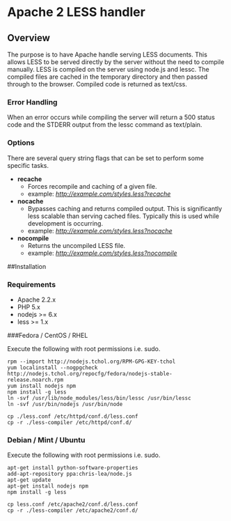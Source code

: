 # Apache 2 LESS handler

## Overview
The purpose is to have Apache handle serving LESS documents. This allows LESS to be served directly by the server without the need to compile manually. LESS is compiled on the server using node.js and lessc. The compiled files are cached in the temporary directory and then passed through to the browser. Compiled code is returned as text/css.


### Error Handling
When an error occurs while compiling the server will return a 500 status code and the STDERR output from the lessc command as text/plain.


### Options
There are several query string flags that can be set to perform some specific tasks.

- **recache**
    * Forces recompile and caching of a given file.
    * example: *http://example.com/styles.less?recache*
- **nocache**
    * Bypasses caching and returns compiled output. This is significantly less scalable than serving cached files. Typically this is used while development is occurring.
    * example: *http://example.com/styles.less?nocache*
- **nocompile**
    * Returns the uncompiled LESS file.
    * example: *http://example.com/styles.less?nocompile*

##Installation

### Requirements
- Apache 2.2.x
- PHP 5.x
- nodejs >= 6.x
- less >= 1.x

###Fedora / CentOS / RHEL

Execute the following with root permissions i.e. sudo.

    rpm --import http://nodejs.tchol.org/RPM-GPG-KEY-tchol
    yum localinstall --nogpgcheck http://nodejs.tchol.org/repocfg/fedora/nodejs-stable-release.noarch.rpm
    yum install nodejs npm
    npm install -g less
    ln -svf /usr/lib/node_modules/less/bin/lessc /usr/bin/lessc
    ln -svf /usr/bin/nodejs /usr/bin/node

    cp ./less.conf /etc/httpd/conf.d/less.conf
    cp -r ./less-compiler /etc/httpd/conf.d/

### Debian / Mint / Ubuntu

Execute the following with root permissions i.e. sudo.

    apt-get install python-software-properties
    add-apt-repository ppa:chris-lea/node.js
    apt-get update
    apt-get install nodejs npm
    npm install -g less

    cp less.conf /etc/apache2/conf.d/less.conf
    cp -r ./less-compiler /etc/apache2/conf.d/

